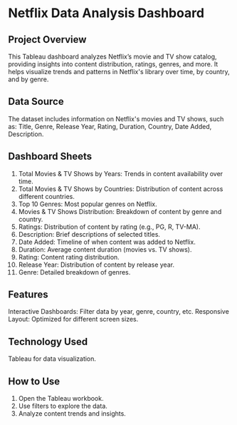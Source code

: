 # Netflix Data Analysis Dashboard
## Project Overview
This Tableau dashboard analyzes Netflix’s movie and TV show catalog, providing insights into content distribution, ratings, genres, and more. It helps visualize trends and patterns in Netflix's library over time, by country, and by genre.

## Data Source
The dataset includes information on Netflix's movies and TV shows, such as:
Title, Genre, Release Year, Rating, Duration, Country, Date Added, Description.

## Dashboard Sheets
1) Total Movies & TV Shows by Years: Trends in content availability over time.
2) Total Movies & TV Shows by Countries: Distribution of content across different countries.
3) Top 10 Genres: Most popular genres on Netflix.
4) Movies & TV Shows Distribution: Breakdown of content by genre and country.
5) Ratings: Distribution of content by rating (e.g., PG, R, TV-MA).
6) Description: Brief descriptions of selected titles.
7) Date Added: Timeline of when content was added to Netflix.
8) Duration: Average content duration (movies vs. TV shows).
9) Rating: Content rating distribution.
10) Release Year: Distribution of content by release year.
11) Genre: Detailed breakdown of genres.

## Features
Interactive Dashboards: Filter data by year, genre, country, etc.
Responsive Layout: Optimized for different screen sizes.

## Technology Used
Tableau for data visualization.

## How to Use
1) Open the Tableau workbook.
2) Use filters to explore the data.
3) Analyze content trends and insights.
